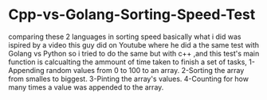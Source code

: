 # Cpp-vs-Golang-Sorting-Speed-Test
comparing these 2 languages in sorting speed 
basically what i did was ispired by a video this guy did on Youtube where he did a the same test with Golang vs Python so i tried to do the same but with c++ 
,and this test's main function is calcualting the ammount of time taken to finish a set of tasks,
1-Appending random values from 0 to 100 to an array.
2-Sorting the array from smalles to biggest.
3-Pinting the array's values.
4-Counting for how many times a value was appended to the array.  
